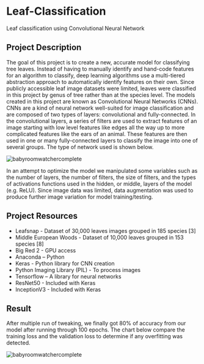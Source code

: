 # Leaf-Classification
Leaf classification using Convolutional Neural Network

## Project Description

The goal of this project is to create a new, accurate model for classifying tree leaves. Instead of having to manually identify and hand-code features for an algorithm to classify, deep learning algorithms use a multi-tiered abstraction approach to automatically identify features on their own. Since publicly accessible leaf image datasets were limited, leaves were classified in this project by genus of tree rather than at the species level. 
The models created in this project are known as Convolutional Neural Networks (CNNs).  CNNs are a kind of neural network well-suited for image classification and are composed of two types of layers: convolutional and fully-connected. In the convolutional layers, a series of filters are used to extract features of an image starting with low level features like edges all the way up to more complicated features like the ears of an animal. These features are then used in one or many fully-connected layers to classify the image into one of several groups. The type of network used is shown below.

![babyroomwatchercomplete](https://cloud.githubusercontent.com/assets/5084852/25751868/78465688-3184-11e7-8753-67e0665a70b1.JPG)

In an attempt to optimize the model we manipulated some variables such as the number of layers, the number of filters, the size of filters, and the types of activations functions used in the hidden, or middle, layers of the model (e.g. ReLU). Since image data was limited, data augmentation was used to produce further image variation for model training/testing. 

## Project Resources

* Leafsnap - Dataset of 30,000 leaves images grouped in 185 species [3]
* Middle European Woods  - Dataset of 10,000 leaves grouped in 153 species [8]
* Big Red 2 - GPU access
* Anaconda – Python
* Keras - Python library for CNN creation
* Python Imaging Library (PIL) - To process images
* Tensorflow – A library for neural networks
* ResNet50 - Included with Keras
* InceptionV3 - Included with Keras

## Result

After multiple run of tweaking, we finally got 80% of accuracy from our model after running through 100 epochs. The chart below compare the training loss and the validation loss to determine if any overfitting was detected.

![babyroomwatchercomplete](https://cloud.githubusercontent.com/assets/5084852/25751868/78465688-3184-11e7-8753-67e0665a70b1.JPG)
